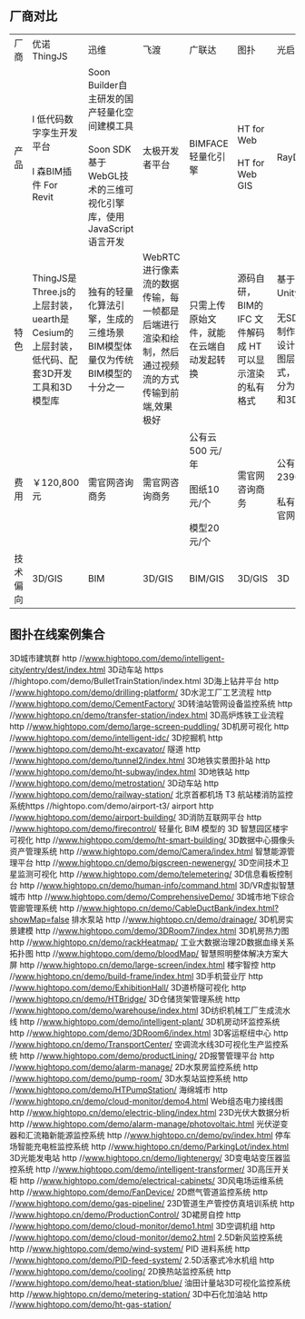 ## 厂商对比

|   |   |   |   |   |   |   |
|---|---|---|---|---|---|---|
|厂商|优诺ThingJS|迅维|飞渡|广联达|图扑|光启元|
|产品|l 低代码数字孪生开发平台<br><br>l 森BIM插件 For Revit|Soon Builder自主研发的国产轻量化空间建模工具<br><br>Soon SDK基于WebGL技术的三维可视化引擎库，使用JavaScript语言开发|太极开发者平台|BIMFACE轻量化引擎|HT for Web<br><br>HT for Web GIS|RayData Web|
|特色|ThingJS是Three.js的上层封装，uearth是Cesium的上层封装，低代码、配套3D开发工具和3D模型库|独有的轻量化算法引擎，生成的三维场景BIM模型体量仅为传统BIM模型的十分之一|WebRTC进行像素流的数据传输，每一帧都是后端进行渲染和绘制，然后通过视频流的方式传输到前端,效果极好|只需上传原始文件，就能在云端自动发起转换|源码自研，BIM的IFC 文件解码成 HT 可以显示渲染的私有格式|基于UnityWebGL，<br><br>无SDK纯在线制作，采用了设计师熟悉的图层式创作方式，将编辑区分为系统UI层和3D场景层|
|费用|￥120,800元|需官网咨询商务|需官网咨询商务|公有云500 元/年<br><br>图纸10元/个<br><br>模型20元/个|需官网咨询商务|公有云部署23904元/年<br><br>私有云部署需官网咨询商务|
|技术偏向|3D/GIS|BIM|3D/GIS|BIM/GIS|3D/GIS|3D|
## 图扑在线案例集合
3D城市建筑群 http //www.hightopo.com/demo/intelligent-city/entry/dest/index.html
3D动车站 https //hightopo.com/demo/BulletTrainStation/index.html
3D海上钻井平台 http //www.hightopo.com/demo/drilling-platform/
3D水泥工厂工艺流程 http //www.hightopo.com/demo/CementFactory/
3D转油站管网设备监控系统 http //www.hightopo.cn/demo/transfer-station/index.html
3D高炉炼铁工业流程 http //www.hightopo.com/demo/large-screen-puddling/
3D机房可视化 http //www.hightopo.com/demo/intelligent-idc/
3D挖掘机 http //www.hightopo.com/demo/ht-excavator/
隧道 http //www.hightopo.com/demo/tunnel2/index.html
3D地铁实景图扑站 http //www.hightopo.com/demo/ht-subway/index.html
3D地铁站 http //www.hightopo.com/demo/metrostation/
3D动车站 http //www.hightopo.com/demo/railway-station/
北京首都机场 T3 航站楼消防监控系统https //hightopo.com/demo/airport-t3/
airport http //www.hightopo.com/demo/airport-building/
3D消防互联网平台 http //www.hightopo.com/demo/firecontrol/
轻量化 BIM 模型的 3D 智慧园区楼宇可视化 http //www.hightopo.com/demo/ht-smart-building/
3D数据中心摄像头资产管理系统 http //www.hightopo.com/demo/Camera/index.html
智慧能源管理平台 http //www.hightopo.cn/demo/bigscreen-newenergy/
3D空间技术卫星监测可视化 http //www.hightopo.com/demo/telemetering/
3D信息看板控制台 http //www.hightopo.cn/demo/human-info/command.html
3D/VR虚拟智慧城市 http //www.hightopo.com/demo/ComprehensiveDemo/
3D城市地下综合管廊管理系统 http //www.hightopo.cn/demo/CableDuctBank/index.html?showMap=false
排水泵站 http //www.hightopo.cn/demo/drainage/
3D机房实景建模 http //www.hightopo.com/demo/3DRoom7/index.html
3D机房热力图 http //www.hightopo.cn/demo/rackHeatmap/
工业大数据治理2D数据血缘关系拓扑图 http //www.hightopo.com/demo/bloodMap/
智慧照明整体解决方案大屏 http //www.hightopo.cn/demo/large-screen/index.html
楼宇智控 http //www.hightopo.cn/demo/build-frame/index.html
3D手机营业厅 http //www.hightopo.com/demo/ExhibitionHall/
3D道桥隧可视化 http //www.hightopo.cn/demo/HTBridge/
3D仓储货架管理系统 http //www.hightopo.com/demo/warehouse/index.html
3D纺织机械工厂生成流水线 http //www.hightopo.com/demo/intelligent-plant/
3D机房动环监控系统 http //www.hightopo.com/demo/3DRoom6/index.html
3D客运枢纽中心 http //www.hightopo.cn/demo/TransportCenter/
空调流水线3D可视化生产监控系统 http //www.hightopo.com/demo/productLining/
2D报警管理平台 http //www.hightopo.com/demo/alarm-manage/
2D水泵房监控系统 http //www.hightopo.com/demo/pump-room/
3D水泵站监控系统 http //www.hightopo.com/demo/HTPumpStation/
海绵城市 http //www.hightopo.cn/demo/cloud-monitor/demo4.html
Web组态电力接线图 http //www.hightopo.cn/demo/electric-bling/index.html
23D光伏大数据分析 http //www.hightopo.com/demo/alarm-manage/photovoltaic.html
光伏逆变器和汇流箱新能源监控系统 http //www.hightopo.cn/demo/pv/index.html
停车场智能充电桩监控系统 http //www.hightopo.cn/demo/ParkingLot/index.html
3D光能发电站 http //www.hightopo.cn/demo/lightenergy/
3D变电站变压器监控系统 http //www.hightopo.com/demo/intelligent-transformer/
3D高压开关柜 http //www.hightopo.com/demo/electrical-cabinets/
3D风电场运维系统 http //www.hightopo.com/demo/FanDevice/
2D燃气管道监控系统 http //www.hightopo.com/demo/gas-pipeline/
23D管道生产管控仿真培训系统 http //www.hightopo.cn/demo/ProductionControl/
3D裙房自控 http //www.hightopo.com/demo/cloud-monitor/demo1.html
3D空调机组 http //www.hightopo.com/demo/cloud-monitor/demo2.html
2.5D新风监控系统 http //www.hightopo.com/demo/wind-system/
PID 进料系统 http //www.hightopo.com/demo/PID-feed-system/
2.5D活塞式冷水机组 http //www.hightopo.com/demo/cooling/
2D换热站监控系统 http //www.hightopo.com/demo/heat-station/blue/
油田计量站3D可视化监控系统 http //www.hightopo.cn/demo/metering-station/
3D中石化加油站 http //www.hightopo.com/demo/ht-gas-station/